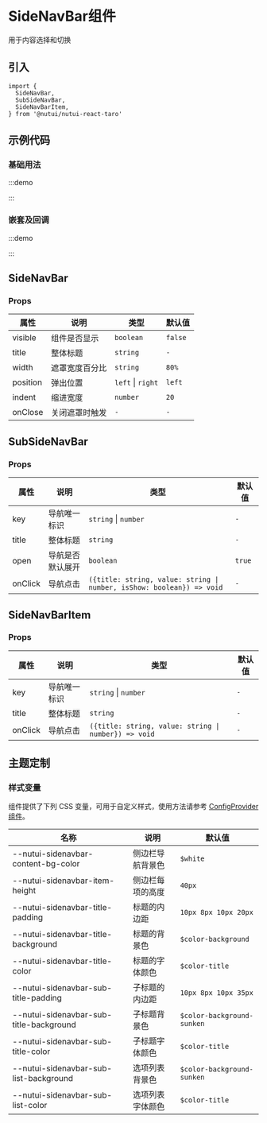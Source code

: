 # SideNavBar组件

用于内容选择和切换

## 引入

```tsx
import {
  SideNavBar,
  SubSideNavBar,
  SideNavBarItem,
} from '@nutui/nutui-react-taro'
```

## 示例代码

### 基础用法

:::demo

<CodeBlock src='taro/demo1.tsx'></CodeBlock>

:::

### 嵌套及回调

:::demo

<CodeBlock src='taro/demo2.tsx'></CodeBlock>

:::

## SideNavBar

### Props

| 属性 | 说明 | 类型 | 默认值 |
| --- | --- | --- | --- |
| visible | 组件是否显示 | `boolean` | `false` |
| title | 整体标题 | `string` | `-` |
| width | 遮罩宽度百分比 | `string` | `80%` |
| position | 弹出位置 | `left` \| `right` | `left` |
| indent | 缩进宽度 | `number` | `20` |
| onClose | 关闭遮罩时触发 | `-` | `-` |

## SubSideNavBar

### Props

| 属性 | 说明 | 类型 | 默认值 |
| --- | --- | --- | --- |
| key | 导航唯一标识 | `string` \| `number` | `-` |
| title | 整体标题 | `string` | `-` |
| open | 导航是否默认展开 | `boolean` | `true` |
| onClick | 导航点击 | `({title: string, value: string \| number, isShow: boolean}) => void` | `-` |

## SideNavBarItem

### Props

| 属性 | 说明 | 类型 | 默认值 |
| --- | --- | --- | --- |
| key | 导航唯一标识 | `string` \| `number` | `-` |
| title | 整体标题 | `string` | `-` |
| onClick | 导航点击 | `({title: string, value: string \| number}) => void` | `-` |

## 主题定制

### 样式变量

组件提供了下列 CSS 变量，可用于自定义样式，使用方法请参考 [ConfigProvider 组件](#/zh-CN/component/configprovider)。

| 名称 | 说明 | 默认值 |
| --- | --- | --- |
| \--nutui-sidenavbar-content-bg-color | 侧边栏导航背景色 | `$white` |
| \--nutui-sidenavbar-item-height | 侧边栏每项的高度 | `40px` |
| \--nutui-sidenavbar-title-padding | 标题的内边距 | `10px 8px 10px 20px` |
| \--nutui-sidenavbar-title-background | 标题的背景色 | `$color-background` |
| \--nutui-sidenavbar-title-color | 标题的字体颜色 | `$color-title` |
| \--nutui-sidenavbar-sub-title-padding | 子标题的内边距 | `10px 8px 10px 35px` |
| \--nutui-sidenavbar-sub-title-background | 子标题背景色 | `$color-background-sunken` |
| \--nutui-sidenavbar-sub-title-color | 子标题字体颜色 | `$color-title` |
| \--nutui-sidenavbar-sub-list-background | 选项列表背景色 | `$color-background-sunken` |
| \--nutui-sidenavbar-sub-list-color | 选项列表字体颜色 | `$color-title` |
